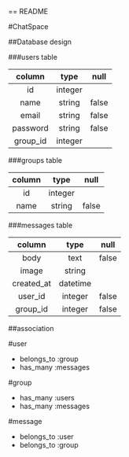 == README

#ChatSpace

##Database design

###users table

| column | type | null |
|:------:|:----:|:----:|
|id      |integer|     |
|name    |string|false |
|email   |string|false |
|password|string|false |
|group_id|integer|     |

###groups table

| column | type | null |
|:------:|:----:|:----:|
|id      |integer|     |
|name    |string|false |

###messages table

| column | type | null |
|:------:|:----:|:----:|
|body    |text  |false |
|image   |string|      |
|created_at|datetime|  |
|user_id |integer|false|
|group_id|integer|false|


##association

#user

 - belongs_to :group
 - has_many :messages

#group

- has_many :users
- has_many :messages

#message

- belongs_to :user
- belongs_to :group



